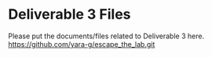 # Deliverable 3 Files

Please put the documents/files related to Deliverable 3 here.
https://github.com/yara-g/escape_the_lab.git
